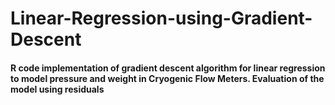 # Linear-Regression-using-Gradient-Descent
#### R code implementation of gradient descent algorithm for linear regression to model pressure and weight in Cryogenic Flow Meters. Evaluation of the model using residuals 
